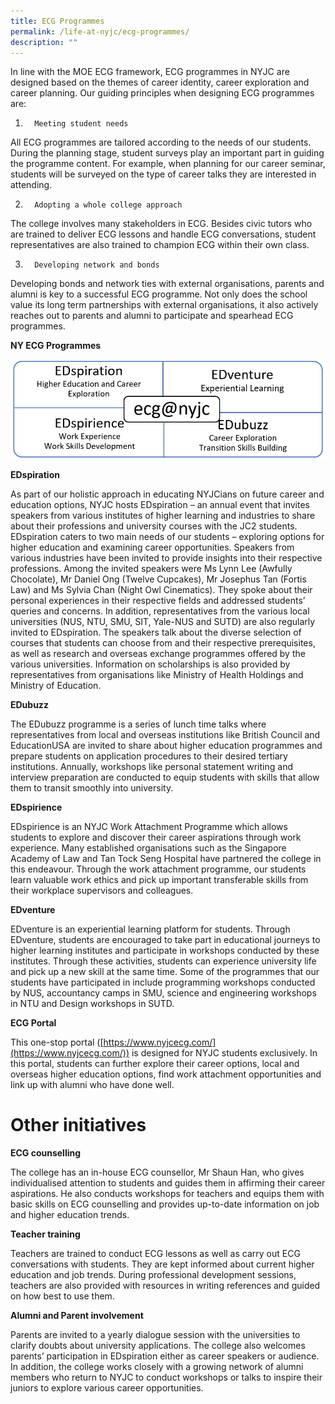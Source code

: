 ```yaml
---
title: ECG Programmes
permalink: /life-at-nyjc/ecg-programmes/
description: ""
---
```

In line with the MOE ECG framework, ECG programmes in NYJC are designed based on the themes of career identity, career exploration and career planning. Our guiding principles when designing ECG programmes are:

1.       Meeting student needs

All ECG programmes are tailored according to the needs of our students. During the planning stage, student surveys play an important part in guiding the programme content. For example, when planning for our career seminar, students will be surveyed on the type of career talks they are interested in attending.  

2.       Adopting a whole college approach

The college involves many stakeholders in ECG. Besides civic tutors who are trained to deliver ECG lessons and handle ECG conversations, student representatives are also trained to champion ECG within their own class.

3.       Developing network and bonds

Developing bonds and network ties with external organisations, parents and alumni is key to a successful ECG programme. Not only does the school value its long term partnerships with external organisations, it also actively reaches out to parents and alumni to participate and spearhead ECG programmes.

**NY ECG Programmes**

![](/images/ecg-programmes.jpeg)

**EDspiration**

As part of our holistic approach in educating NYJCians on future career and education options, NYJC hosts EDspiration – an annual event that invites speakers from various institutes of higher learning and industries to share about their professions and university courses with the JC2 students. EDspiration caters to two main needs of our students – exploring options for higher education and examining career opportunities. Speakers from various industries have been invited to provide insights into their respective professions. Among the invited speakers were Ms Lynn Lee (Awfully Chocolate), Mr Daniel Ong (Twelve Cupcakes), Mr Josephus Tan (Fortis Law) and Ms Sylvia Chan (Night Owl Cinematics). They spoke about their personal experiences in their respective fields and addressed students’ queries and concerns. In addition, representatives from the various local universities (NUS, NTU, SMU, SIT, Yale-NUS and SUTD) are also regularly invited to EDspiration. The speakers talk about the diverse selection of courses that students can choose from and their respective prerequisites, as well as research and overseas exchange programmes offered by the various universities. Information on scholarships is also provided by representatives from organisations like Ministry of Health Holdings and Ministry of Education.

**EDubuzz**

The EDubuzz programme is a series of lunch time talks where representatives from local and overseas institutions like British Council and EducationUSA are invited to share about higher education programmes and prepare students on application procedures to their desired tertiary institutions. Annually, workshops like personal statement writing and interview preparation are conducted to equip students with skills that allow them to transit smoothly into university.

**EDspirience**

EDspirience is an NYJC Work Attachment Programme which allows students to explore and discover their career aspirations through work experience. Many established organisations such as the Singapore Academy of Law and Tan Tock Seng Hospital have partnered the college in this endeavour. Through the work attachment programme, our students learn valuable work ethics and pick up important transferable skills from their workplace supervisors and colleagues.

**EDventure**

EDventure is an experiential learning platform for students. Through EDventure, students are encouraged to take part in educational journeys to higher learning institutes and participate in workshops conducted by these institutes. Through these activities, students can experience university life and pick up a new skill at the same time. Some of the programmes that our students have participated in include programming workshops conducted by NUS, accountancy camps in SMU, science and engineering workshops in NTU and Design workshops in SUTD.

**ECG Portal**

This one-stop portal ([https://www.nyjcecg.com/](https://www.nyjcecg.com/)) is designed for NYJC students exclusively. In this portal, students can further explore their career options, local and overseas higher education options, find work attachment opportunities and link up with alumni who have done well.

<h1>Other initiatives</h1>
	
**ECG counselling**

The college has an in-house ECG counsellor, Mr Shaun Han, who gives individualised attention to students and guides them in affirming their career aspirations. He also conducts workshops for teachers and equips them with basic skills on ECG counselling and provides up-to-date information on job and higher education trends.


**Teacher training**

Teachers are trained to conduct ECG lessons as well as carry out ECG conversations with students. They are kept informed about current higher education and job trends. During professional development sessions, teachers are also provided with resources in writing references and guided on how best to use them.

**Alumni and Parent involvement**

Parents are invited to a yearly dialogue session with the universities to clarify doubts about university applications. The college also welcomes parents’ participation in EDspiration either as career speakers or audience. In addition, the college works closely with a growing network of alumni members who return to NYJC to conduct workshops or talks to inspire their juniors to explore various career opportunities.